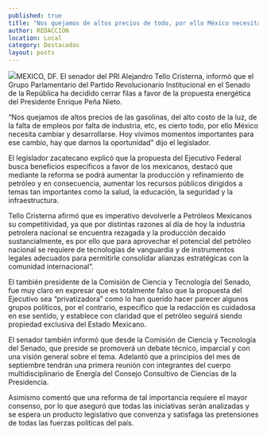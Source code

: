 ```yaml
---
published: true
title: "Nos quejamos de altos precios de todo, por ello México necesita cambiar y desarrollarse: Alejandro Tello"
author: REDACCION
location: Local
category: Destacadas
layout: posts
---
```


![](http://i.imgur.com/IC4PDcym.jpg)MEXICO, DF. El senador del PRI Alejandro Tello Cristerna, informó que el Grupo Parlamentario del Partido Revolucionario Institucional en el Senado de la República ha decidido cerrar filas a favor de la propuesta energética del Presidente Enrique Peña Nieto. 

“Nos quejamos de altos precios de las gasolinas, del alto costo de la luz, de la falta de empleos por falta de industria, etc, es cierto todo, por ello México necesita cambiar y desarrollarse. Hoy vivimos momentos importantes para ese cambio, hay que darnos la oportunidad” dijo el legislador. 

El legislador zacatecano explicó que la propuesta del Ejecutivo Federal busca beneficios específicos a favor de los mexicanos, destacó que mediante la reforma se podrá aumentar la producción y refinamiento de petróleo y en consecuencia, aumentar los recursos públicos dirigidos a temas tan importantes como la salud, la educación, la seguridad y la infraestructura. 

Tello Cristerna afirmó que es imperativo devolverle a Petróleos Mexicanos su competitividad, ya que por distintas razones al día de hoy la industria petrolera nacional se encuentra rezagada y la producción decaído sustancialmente, es por ello que para aprovechar el potencial del petróleo nacional se requiere de tecnologías de vanguardia y de instrumentos legales adecuados para permitirle consolidar alianzas estratégicas con la comunidad internacional”.

El también presidente de la Comisión de Ciencia y Tecnología del Senado, fue muy claro en expresar que es totalmente falso que la propuesta del Ejecutivo sea “privatizadora” como lo han querido hacer parecer algunos grupos políticos, por el contrario, específico que la redacción es cuidadosa en ese sentido, y establece con claridad que el petróleo seguirá siendo propiedad exclusiva del Estado Mexicano. 

El senador también informó que desde la Comisión de Ciencia y Tecnología del Senado, que preside se promoverá un debate técnico, imparcial y con una visión general sobre el tema. Adelantó que a principios del mes de septiembre tendrán una primera reunión con integrantes del cuerpo multidisciplinario de Energía del Consejo Consultivo de Ciencias de la Presidencia. 

Asimismo comentó que una reforma de tal importancia requiere el mayor consenso, por lo que aseguró que todas las iniciativas serán analizadas y se espera un producto legislativo que convenza y satisfaga las pretensiones de todas las fuerzas políticas del país. 
